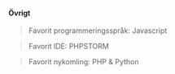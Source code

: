 #### Övrigt
> Favorit programmeringsspråk: Javascript

> Favorit IDE: PHPSTORM

> Favorit nykomling: PHP & Python



